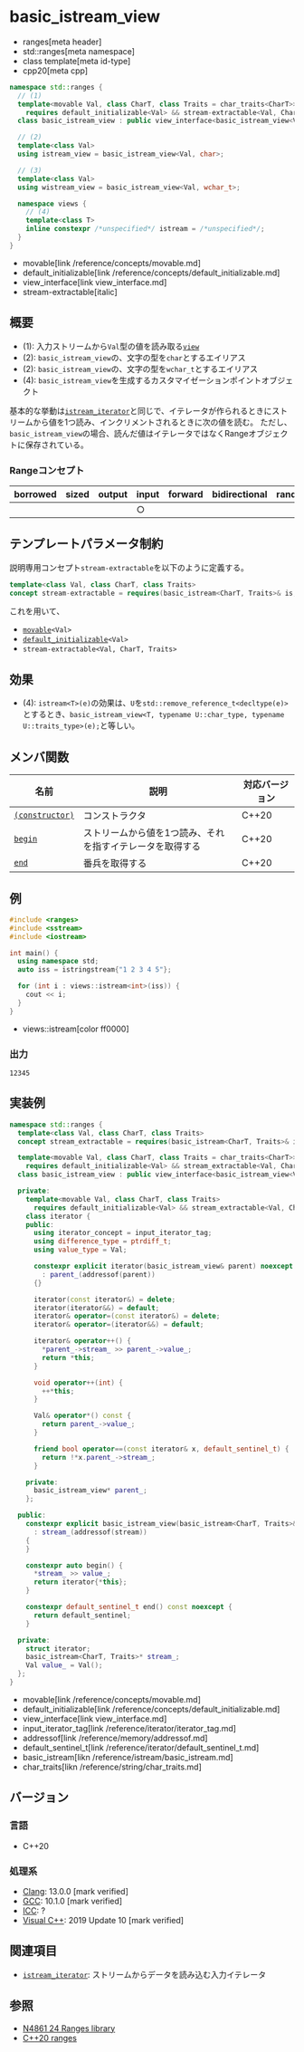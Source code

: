 # basic_istream_view
* ranges[meta header]
* std::ranges[meta namespace]
* class template[meta id-type]
* cpp20[meta cpp]

```cpp
namespace std::ranges {
  // (1)
  template<movable Val, class CharT, class Traits = char_traits<CharT>>
    requires default_initializable<Val> && stream-extractable<Val, CharT, Traits>
  class basic_istream_view : public view_interface<basic_istream_view<Val, CharT, Traits>> { …… };

  // (2)
  template<class Val>
  using istream_view = basic_istream_view<Val, char>;

  // (3)
  template<class Val>
  using wistream_view = basic_istream_view<Val, wchar_t>;

  namespace views {
    // (4)
    template<class T>
    inline constexpr /*unspecified*/ istream = /*unspecified*/;
  }
}
```
* movable[link /reference/concepts/movable.md]
* default_initializable[link /reference/concepts/default_initializable.md]
* view_interface[link view_interface.md]
* stream-extractable[italic]

## 概要
- (1): 入力ストリームから`Val`型の値を読み取る[`view`](view.md)
- (2): `basic_istream_view`の、文字の型を`char`とするエイリアス
- (2): `basic_istream_view`の、文字の型を`wchar_t`とするエイリアス
- (4): `basic_istream_view`を生成するカスタマイゼーションポイントオブジェクト

基本的な挙動は[`istream_iterator`](/reference/iterator/istream_iterator.md)と同じで、イテレータが作られるときにストリームから値を1つ読み、インクリメントされるときに次の値を読む。
ただし、`basic_istream_view`の場合、読んだ値はイテレータではなくRangeオブジェクトに保存されている。

### Rangeコンセプト

| borrowed | sized | output | input | forward | bidirectional | random_access | contiguous | common | viewable | view |
|----------|-------|--------|-------|---------|---------------|---------------|------------|--------|----------|------|
|          |       |        | ○    |         |               |               |            |        | ○       | ○   |

## テンプレートパラメータ制約

説明専用コンセプト`stream-extractable`を以下のように定義する。

```cpp
template<class Val, class CharT, class Traits>
concept stream-extractable = requires(basic_istream<CharT, Traits>& is, Val& t) { is >> t; }
```

これを用いて、

- [`movable`](/reference/concepts/movable.md)`<Val>`
- [`default_initializable`](/reference/concepts/default_initializable.md)`<Val>`
- `stream-extractable<Val, CharT, Traits>`

## 効果

- (4): `istream<T>(e)`の効果は、`U`を`std::remove_reference_t<decltype(e)>`とするとき、`basic_istream_view<T, typename U::char_type, typename U::traits_type>(e);`と等しい。

## メンバ関数

| 名前                                                     | 説明                             | 対応バージョン |
|----------------------------------------------------------|----------------------------------|----------------|
| [`(constructor)`](basic_istream_view/op_constructor.md.nolink)  | コンストラクタ                   | C++20          |
| [`begin`](basic_istream_view/begin.md.nolink)                   | ストリームから値を1つ読み、それを指すイテレータを取得する   | C++20          |
| [`end`](basic_istream_view/end.md.nolink)                       | 番兵を取得する                   | C++20          |

## 例
```cpp example
#include <ranges>
#include <sstream>
#include <iostream>

int main() {
  using namespace std;
  auto iss = istringstream{"1 2 3 4 5"};

  for (int i : views::istream<int>(iss)) {
    cout << i;
  }
}
```
* views::istream[color ff0000]

### 出力
```
12345
```

## 実装例

```cpp
namespace std::ranges {
  template<class Val, class CharT, class Traits>
  concept stream_extractable = requires(basic_istream<CharT, Traits>& is, Val& t) { is >> t; };

  template<movable Val, class CharT, class Traits = char_traits<CharT>>
    requires default_initializable<Val> && stream_extractable<Val, CharT, Traits>
  class basic_istream_view : public view_interface<basic_istream_view<Val, CharT, Traits>> {

  private:
    template<movable Val, class CharT, class Traits>
      requires default_initializable<Val> && stream_extractable<Val, CharT, Traits>
    class iterator {
    public:
      using iterator_concept = input_iterator_tag;
      using difference_type = ptrdiff_t;
      using value_type = Val;

      constexpr explicit iterator(basic_istream_view& parent) noexcept
        : parent_(addressof(parent))
      {}

      iterator(const iterator&) = delete;
      iterator(iterator&&) = default;
      iterator& operator=(const iterator&) = delete;
      iterator& operator=(iterator&&) = default;

      iterator& operator++() {
        *parent_->stream_ >> parent_->value_;
        return *this;
      }

      void operator++(int) {
        ++*this;
      }

      Val& operator*() const {
        return parent_->value_;
      }

      friend bool operator==(const iterator& x, default_sentinel_t) {
        return !*x.parent_->stream_;
      }

    private:
      basic_istream_view* parent_;
    };

  public:
    constexpr explicit basic_istream_view(basic_istream<CharT, Traits>& stream)
      : stream_(addressof(stream))
    {
    }

    constexpr auto begin() {
      *stream_ >> value_;
      return iterator{*this};
    }

    constexpr default_sentinel_t end() const noexcept {
      return default_sentinel;
    }

  private:
    struct iterator;
    basic_istream<CharT, Traits>* stream_;
    Val value_ = Val();
  };
}
```
* movable[link /reference/concepts/movable.md]
* default_initializable[link /reference/concepts/default_initializable.md]
* view_interface[link view_interface.md]
* input_iterator_tag[link /reference/iterator/iterator_tag.md]
* addressof[link /reference/memory/addressof.md]
* default_sentinel_t[link /reference/iterator/default_sentinel_t.md]
* basic_istream[likn /reference/istream/basic_istream.md]
* char_traits[likn /reference/string/char_traits.md]

## バージョン
### 言語
- C++20

### 処理系
- [Clang](/implementation.md#clang): 13.0.0 [mark verified]
- [GCC](/implementation.md#gcc): 10.1.0 [mark verified]
- [ICC](/implementation.md#icc): ?
- [Visual C++](/implementation.md#visual_cpp): 2019 Update 10 [mark verified]

## 関連項目
- [`istream_iterator`](/reference/iterator/istream_iterator.md): ストリームからデータを読み込む入力イテレータ

## 参照
- [N4861 24 Ranges library](https://timsong-cpp.github.io/cppwp/n4861/ranges)
- [C++20 ranges](https://techbookfest.org/product/5134506308665344)
